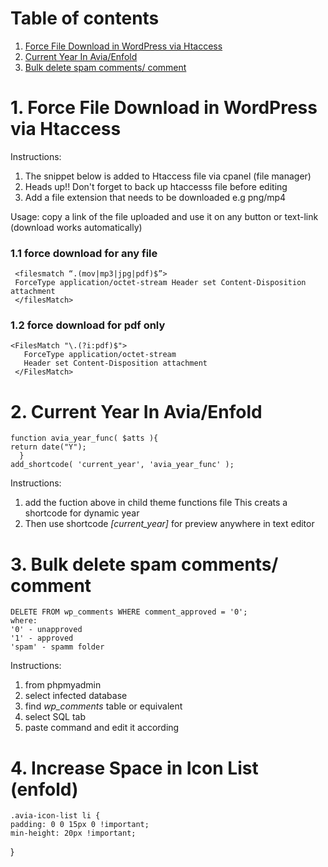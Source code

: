 # Table of contents
1. [Force File Download in WordPress via Htaccess](#forcedownload)
2. [Current Year In Avia/Enfold](#Currentyear)
3. [Bulk delete spam comments/ comment](#deletecomments)


# 1. Force File Download in WordPress via Htaccess <a name="forcedownload"></a>
Instructions:
 1. The snippet below is added to Htaccess file via cpanel (file manager)
 2. Heads up!! Don't forget to back up htaccesss file before editing
 3. Add a file extension that needs to be downloaded e.g png/mp4

Usage:
copy a link of the file uploaded and use it on any button or text-link (download works automatically)

  ### 1.1 force download for any file
     <filesmatch “.(mov|mp3|jpg|pdf)$”>
     ForceType application/octet-stream Header set Content-Disposition attachment 
     </filesMatch>
  
  ### 1.2 force download for pdf only
    <FilesMatch "\.(?i:pdf)$">
       ForceType application/octet-stream
       Header set Content-Disposition attachment
     </FilesMatch>
     
  # 2. Current Year In Avia/Enfold <a name="Currentyear"></a>
    function avia_year_func( $atts ){
	return date("Y");
      }
    add_shortcode( 'current_year', 'avia_year_func' );
  Instructions:
  1. add the fuction above in child theme functions file
  This creats a shortcode for dynamic year  
  2. Then use shortcode *[current_year]* for preview anywhere in text editor
  
  # 3. Bulk delete spam comments/ comment <a name="deletecomments"></a>
    DELETE FROM wp_comments WHERE comment_approved = '0';
    where:
    '0' - unapproved
    '1' - approved
    'spam' - spamm folder
Instructions:
1. from phpmyadmin
2. select  infected  database 
3. find *wp_comments* table or equivalent
4. select SQL tab
5. paste command and edit it according

# 4. Increase Space in Icon List (enfold)
	.avia-icon-list li {
    padding: 0 0 15px 0 !important;
    min-height: 20px !important;
}
